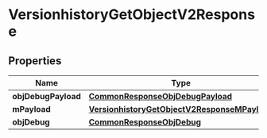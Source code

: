 
# VersionhistoryGetObjectV2Response

## Properties
Name | Type | Description | Notes
------------ | ------------- | ------------- | -------------
**objDebugPayload** | [**CommonResponseObjDebugPayload**](CommonResponseObjDebugPayload.md) |  | 
**mPayload** | [**VersionhistoryGetObjectV2ResponseMPayload**](VersionhistoryGetObjectV2ResponseMPayload.md) |  | 
**objDebug** | [**CommonResponseObjDebug**](CommonResponseObjDebug.md) |  |  [optional]



